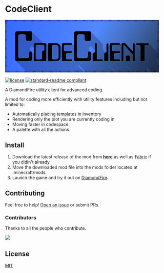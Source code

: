 # CodeClient

![CodeClient Banner](CodeClientBanner.png)

[![license](https://img.shields.io/github/license/DFOnline/CodeClient?style=for-the-badge&color=850e05)](../LICENSE)
[![standard-readme compliant](https://img.shields.io/badge/readme%20style-standard-brightgreen.svg?style=for-the-badge)](https://github.com/RichardLitt/standard-readme)

A DiamondFire utility client for advanced coding.

A mod for coding more efficiently with utility features including but not limited to:
* Automatically placing templates in inventory
* Rendering only the plot you are currently coding in
* Moving faster in codespace
* A palette with all the actions

## Install
1. Download the latest release of the mod from **[here](https://github.com/DFOnline/CodeClient/releases/latest)** as well as [Fabric](https://fabricmc.net/use) if you didin't already.
2. Move the downloaded mod file into the mods folder located at .minecraft/mods.
3. Launch the game and try it out on [DiamondFire](mcdiamondfire.com).

## Contributing

Feel free to help! [Open an issue](https://github.com/DFOnline/CodeClient/issues/new) or submit PRs.

### Contributors
Thanks to all the people who contribute.

<a href="https://github.com/DFOnline/CodeClient/graphs/contributors">
<img src="https://contrib.rocks/image?repo=DFOnline/CodeClient" />
</a>

## License
[MIT](../LICENSE)